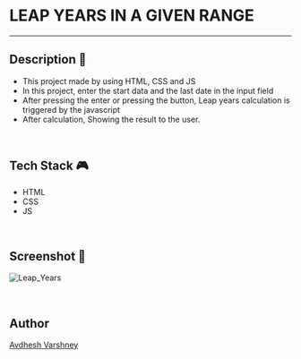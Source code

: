 # **LEAP YEARS IN A GIVEN RANGE**
---


## **Description 📃** 
- This project made by using HTML, CSS and JS
- In this project, enter the start data and the last date in the input field
- After pressing the enter or pressing the button, Leap years calculation is triggered by the javascript
- After calculation, Showing the result to the user.

<br>


## **Tech Stack 🎮**
- HTML
- CSS
- JS

<br>


## **Screenshot 📸**

![Leap_Years](https://github.com/pranjay-poddar/Dev-Geeks/assets/114330097/6d1b690a-fcfe-41cb-ac82-7f148cf71da5)

<br>


## **Author**

[Avdhesh Varshney](https://github.com/Avdhesh-Varshney)


